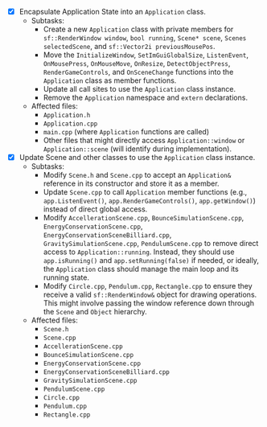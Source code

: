 - [x] Encapsulate Application State into an `Application` class.
    - Subtasks:
        - Create a new `Application` class with private members for `sf::RenderWindow window`, `bool running`, `Scene* scene`, `Scenes selectedScene`, and `sf::Vector2i previousMousePos`.
        - Move the `InitializeWindow`, `SetImGuiGlobalSize`, `ListenEvent`, `OnMousePress`, `OnMouseMove`, `OnResize`, `DetectObjectPress`, `RenderGameControls`, and `OnSceneChange` functions into the `Application` class as member functions.
        - Update all call sites to use the `Application` class instance.
        - Remove the `Application` namespace and `extern` declarations.
    - Affected files:
        - `Application.h`
        - `Application.cpp`
        - `main.cpp` (where `Application` functions are called)
        - Other files that might directly access `Application::window` or `Application::scene` (will identify during implementation).
- [x] Update Scene and other classes to use the `Application` class instance.
    - Subtasks:
        - Modify `Scene.h` and `Scene.cpp` to accept an `Application&` reference in its constructor and store it as a member.
        - Update `Scene.cpp` to call `Application` member functions (e.g., `app.ListenEvent()`, `app.RenderGameControls()`, `app.getWindow()`) instead of direct global access.
        - Modify `AccellerationScene.cpp`, `BounceSimulationScene.cpp`, `EnergyConservationScene.cpp`, `EnergyConservationSceneBilliard.cpp`, `GravitySimulationScene.cpp`, `PendulumScene.cpp` to remove direct access to `Application::running`. Instead, they should use `app.isRunning()` and `app.setRunning(false)` if needed, or ideally, the `Application` class should manage the main loop and its running state.
        - Modify `Circle.cpp`, `Pendulum.cpp`, `Rectangle.cpp` to ensure they receive a valid `sf::RenderWindow&` object for drawing operations. This might involve passing the window reference down through the `Scene` and `Object` hierarchy.
    - Affected files:
        - `Scene.h`
        - `Scene.cpp`
        - `AccellerationScene.cpp`
        - `BounceSimulationScene.cpp`
        - `EnergyConservationScene.cpp`
        - `EnergyConservationSceneBilliard.cpp`
        - `GravitySimulationScene.cpp`
        - `PendulumScene.cpp`
        - `Circle.cpp`
        - `Pendulum.cpp`
        - `Rectangle.cpp`